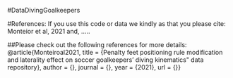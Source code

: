 #DataDivingGoalkeepers

#References:
If you use this code or data we kindly as that you please cite: Monteior et al, 2021 and, .....

##Please check out the following references for more details:
@article{Monteiroal2021,
    title = {Penalty feet positioning rule modification and laterality effect on soccer goalkeepers’ diving kinematics" data repository},
    author = {},
    journal = {},
    year = {2021},
    url = {}}
